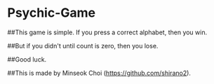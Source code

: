 # Psychic-Game


##This game is simple. If you press a correct alphabet, then you win.


##But if you didn't until count is zero, then you lose.


##Good luck.


##This is made by Minseok Choi (https://github.com/shirano2).
